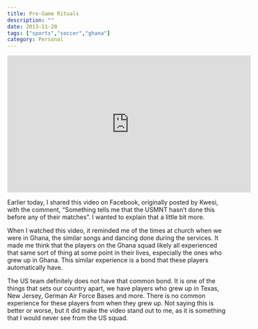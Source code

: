 ```yaml
---
title: Pre-Game Rituals
description: ""
date: 2013-11-20
tags: ["sports","soccer","ghana"]
category: Personal
---
```


<iframe width="560" height="315" src="https://www.youtube.com/embed/bSCH2L_pNXk?si=HDazBJo7mxq5Csow" title="YouTube video player" frameborder="0" allow="accelerometer; autoplay; clipboard-write; encrypted-media; gyroscope; picture-in-picture; web-share" allowfullscreen></iframe>

Earlier today, I shared this video on Facebook, originally posted by Kwesi, with the comment, “Something tells me that the USMNT hasn’t done this before any of their matches”. I wanted to explain that a little bit more.

When I watched this video, it reminded me of the times at church when we were in Ghana, the similar songs and dancing done during the services. It made me think that the players on the Ghana squad likely all experienced that same sort of thing at some point in their lives, especially the ones who grew up in Ghana. This similar experience is a bond that these players automatically have.

The US team definitely does not have that common bond. It is one of the things that sets our country apart, we have players who grew up in Texas, New Jersey, German Air Force Bases and more. There is no common experience for these players from when they grew up. Not saying this is better or worse, but it did make the video stand out to me, as it is something that I would never see from the US squad.
